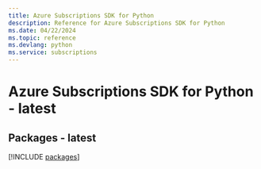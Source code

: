 ```yaml
---
title: Azure Subscriptions SDK for Python
description: Reference for Azure Subscriptions SDK for Python
ms.date: 04/22/2024
ms.topic: reference
ms.devlang: python
ms.service: subscriptions
---
```

# Azure Subscriptions SDK for Python - latest
## Packages - latest
[!INCLUDE [packages](subscriptions-index.md)]